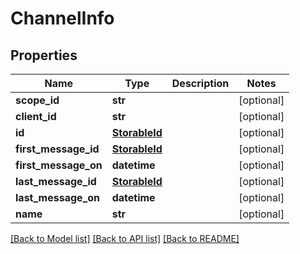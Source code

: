 # ChannelInfo

## Properties
Name | Type | Description | Notes
------------ | ------------- | ------------- | -------------
**scope_id** | **str** |  | [optional] 
**client_id** | **str** |  | [optional] 
**id** | [**StorableId**](StorableId.md) |  | [optional] 
**first_message_id** | [**StorableId**](StorableId.md) |  | [optional] 
**first_message_on** | **datetime** |  | [optional] 
**last_message_id** | [**StorableId**](StorableId.md) |  | [optional] 
**last_message_on** | **datetime** |  | [optional] 
**name** | **str** |  | [optional] 

[[Back to Model list]](../README.md#documentation-for-models) [[Back to API list]](../README.md#documentation-for-api-endpoints) [[Back to README]](../README.md)


